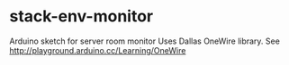 stack-env-monitor
=================

Arduino sketch for server room monitor
Uses Dallas OneWire library. See http://playground.arduino.cc/Learning/OneWire
